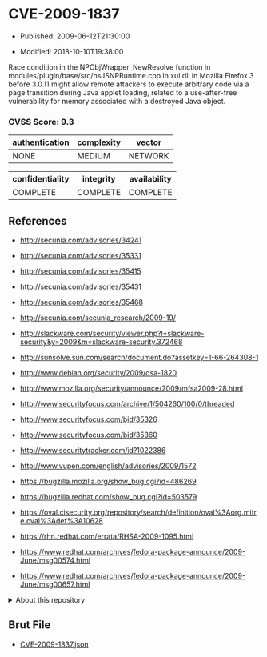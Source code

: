 # CVE-2009-1837

- Published: 2009-06-12T21:30:00

- Modified: 2018-10-10T19:38:00

Race condition in the NPObjWrapper_NewResolve function in modules/plugin/base/src/nsJSNPRuntime.cpp in xul.dll in Mozilla Firefox 3 before 3.0.11 might allow remote attackers to execute arbitrary code via a page transition during Java applet loading, related to a use-after-free vulnerability for memory associated with a destroyed Java object.

### CVSS Score: **9.3**

| authentication | complexity | vector |
| --- | --- | --- |
| NONE | MEDIUM | NETWORK |

| confidentiality | integrity | availability |
| --- | --- | --- |
| COMPLETE | COMPLETE | COMPLETE |

## References

* http://secunia.com/advisories/34241

* http://secunia.com/advisories/35331

* http://secunia.com/advisories/35415

* http://secunia.com/advisories/35431

* http://secunia.com/advisories/35468

* http://secunia.com/secunia_research/2009-19/

* http://slackware.com/security/viewer.php?l=slackware-security&y=2009&m=slackware-security.372468

* http://sunsolve.sun.com/search/document.do?assetkey=1-66-264308-1

* http://www.debian.org/security/2009/dsa-1820

* http://www.mozilla.org/security/announce/2009/mfsa2009-28.html

* http://www.securityfocus.com/archive/1/504260/100/0/threaded

* http://www.securityfocus.com/bid/35326

* http://www.securityfocus.com/bid/35360

* http://www.securitytracker.com/id?1022386

* http://www.vupen.com/english/advisories/2009/1572

* https://bugzilla.mozilla.org/show_bug.cgi?id=486269

* https://bugzilla.redhat.com/show_bug.cgi?id=503579

* https://oval.cisecurity.org/repository/search/definition/oval%3Aorg.mitre.oval%3Adef%3A10628

* https://rhn.redhat.com/errata/RHSA-2009-1095.html

* https://www.redhat.com/archives/fedora-package-announce/2009-June/msg00574.html

* https://www.redhat.com/archives/fedora-package-announce/2009-June/msg00657.html

<details>
<summary>About this repository</summary> 

  This repository is part of the project [Live Hack CVE](https://github.com/Live-Hack-CVE). Main website can be found [www.live-hack.org](https://www.live-hack.org) 
  
  Made by [Sn0wAlice](https://github.com/Sn0wAlice) for the people that care about security and need to have a feed of the latest CVEs. Hope you enjoy it, don't forget to star the repo and follow me on [Twitter](https://twitter.com/Sn0wAlice) and [Github](https://github.com/Sn0wAlice). And that is my [personnal website](https://www.alice-snow.me/)

  - [Home Page](https://github.com/Live-Hack-CVE)
  - [Framework](https://github.com/Live-Hack-CVE/cve-framework)
  - [CVE database](https://github.com/Live-Hack-CVE/full_database)
  - [Changelog](https://github.com/Live-Hack-CVE/Changelog)
</details>

## Brut File

* [CVE-2009-1837.json](https://raw.githubusercontent.com/Live-Hack-CVE/full_database/main/cves/2009/CVE-2009-1837.json)

